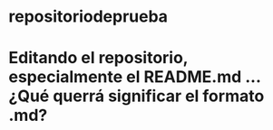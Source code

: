 # repositoriodeprueba
# Editando el repositorio, especialmente el README.md ... ¿Qué querrá significar el formato .md?

